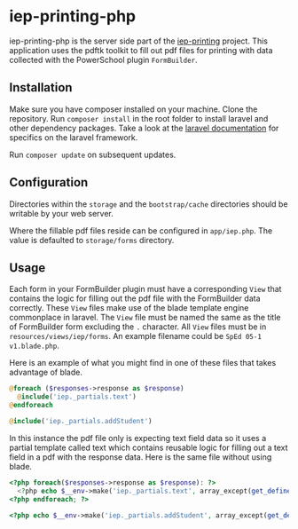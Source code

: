 # iep-printing-php
iep-printing-php is the server side part of the [iep-printing](https://github.com/IronCountySchoolDistrict/iep-printing) project. This application uses the pdftk toolkit to fill out pdf files for printing with data collected with the PowerSchool plugin `FormBuilder`.

## Installation
Make sure you have composer installed on your machine. Clone the repository. Run `composer install` in the root folder to install laravel and other dependency packages. Take a look at the [laravel documentation](http://laravel.com/docs/5.0) for specifics on the laravel framework.

Run `composer update` on subsequent updates.

## Configuration
Directories within the `storage` and the `bootstrap/cache` directories should be writable by your web server.

Where the fillable pdf files reside can be configured in `app/iep.php`. The value is defaulted to `storage/forms` directory.

## Usage
Each form in your FormBuilder plugin must have a corresponding `View` that contains the logic for filling out the pdf file with the FormBuilder data correctly. These `View` files make use of the blade template engine commonplace in laravel. The `View` file must be named the same as the title of FormBuilder form excluding the `.` character. All `View` files must be in `resources/views/iep/forms`. An example filename could be `SpEd 05-1 v1.blade.php`.

Here is an example of what you might find in one of these files that takes advantage of blade.

```php
@foreach ($responses->response as $response)
  @include('iep._partials.text')
@endforeach

@include('iep._partials.addStudent')
```

In this instance the pdf file only is expecting text field data so it uses a partial template called text which contains reusable logic for filling out a text field in a pdf with the response data. Here is the same file without using blade.

```php
<?php foreach($responses->response as $response): ?>
  <?php echo $__env->make('iep._partials.text', array_except(get_defined_vars(), array('__data', '__path')))->render(); ?>
<?php endforeach; ?>

<?php echo $__env->make('iep._partials.addStudent', array_except(get_defined_vars(), array('__data', '__path')))->render(); ?>
```
